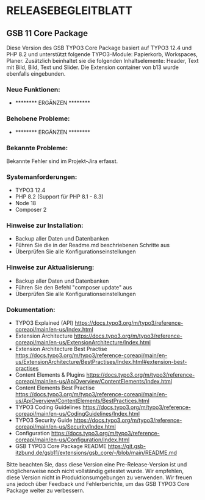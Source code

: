 # RELEASEBEGLEITBLATT

## GSB 11 Core Package

Diese Version des GSB TYPO3 Core Package basiert auf TYPO3 12.4 und
PHP 8.2 und unterstützt folgende TYPO3-Module: Papierkorb, Workspaces, Planer.
Zusätzlich beinhaltet sie die folgenden Inhaltselemente: Header, Text mit Bild,
Bild, Text und Slider. Die Extension container von b13 wurde ebenfalls eingebunden.

### Neue Funktionen:

* ******** ERGÄNZEN ********

### Behobene Probleme:

* ******** ERGÄNZEN ********

### Bekannte Probleme:

Bekannte Fehler sind im Projekt-Jira erfasst.

### Systemanforderungen:

* TYPO3 12.4
* PHP 8.2 (Support für PHP 8.1 - 8.3)
* Node 18
* Composer 2

### Hinweise zur Installation:

* Backup aller Daten und Datenbanken
* Führen Sie die in der Readme.md beschriebenen Schritte aus
* Überprüfen Sie alle Konfigurationseinstellungen

### Hinweise zur Aktualisierung:

* Backup aller Daten und Datenbanken
* Führen Sie den Befehl "composer update" aus
* Überprüfen Sie alle Konfigurationseinstellungen

### Dokumentation:
* TYPO3 Explained (API) https://docs.typo3.org/m/typo3/reference-coreapi/main/en-us/Index.html
* Extension Architecture https://docs.typo3.org/m/typo3/reference-coreapi/main/en-us/ExtensionArchitecture/Index.html
* Extension Architecture Best Practise https://docs.typo3.org/m/typo3/reference-coreapi/main/en-us/ExtensionArchitecture/BestPractises/Index.html#extension-best-practises
* Content Elements & Plugins https://docs.typo3.org/m/typo3/reference-coreapi/main/en-us/ApiOverview/ContentElements/Index.html
* Content Elements Best Practise https://docs.typo3.org/m/typo3/reference-coreapi/main/en-us/ApiOverview/ContentElements/BestPractices.html
* TYPO3 Coding Guidelines https://docs.typo3.org/m/typo3/reference-coreapi/main/en-us/CodingGuidelines/Index.html
* TYPO3 Security Guide https://docs.typo3.org/m/typo3/reference-coreapi/main/en-us/Security/Index.html
* Configuration https://docs.typo3.org/m/typo3/reference-coreapi/main/en-us/Configuration/Index.html
* GSB TYPO3 Core Package README https://git.gsb-itzbund.de/gsb11/extensions/gsb_core/-/blob/main/README.md


Bitte beachten Sie, dass diese Version eine Pre-Release-Version ist und
möglicherweise noch nicht vollständig getestet wurde. Wir empfehlen, diese
Version nicht in Produktionsumgebungen zu verwenden. Wir freuen uns jedoch über
Feedback und Fehlerberichte, um das GSB TYPO3 Core Package weiter
zu verbessern.
